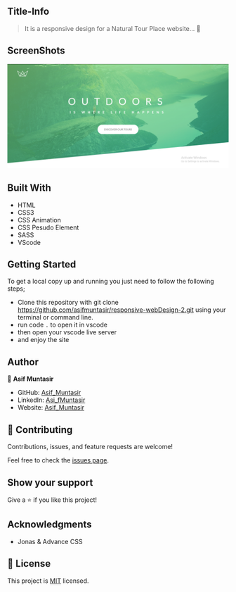 ## Title-Info
> It is a responsive design for a Natural Tour Place website... 🤔


## ScreenShots
![](Natours.PNG)
<!-- {OnGoing} -->


## Built With
- HTML
- CSS3
- CSS Animation
- CSS Pesudo Element
- SASS
- VScode


## Getting Started
To get a local copy up and running you just need to follow the following steps;
- Clone this repository with
git clone https://github.com/asifmuntasir/responsive-webDesign-2.git using your terminal or command line.
- run code `.` to open it in vscode
- then open your vscode live server
- and enjoy the site


## Author

👤 **Asif Muntasir**

- GitHub: [Asif_Muntasir](https://github.com/asifmuntasir)
- LinkedIn: [Asi_fMuntasir](https://www.linkedin.com/in/asif-muntasir-shuaib/)
- Website: [Asif_Muntasir](https://asifmuntasir.github.io/)


## 🤝 Contributing

Contributions, issues, and feature requests are welcome!

Feel free to check the [issues page](../../issues/).

## Show your support

Give a ⭐️ if you like this project!

## Acknowledgments

- Jonas & Advance CSS

## 📝 License

This project is [MIT](./MIT.md) licensed.